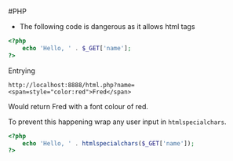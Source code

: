 #PHP 

* The following code is dangerous as it allows html tags
```php
<?php
	echo 'Hello, ' . $_GET['name'];
?>
```

Entrying

```
http://localhost:8888/html.php?name=<span=style="color:red">Fred</span>
```

Would return Fred with a font colour of red. 

To prevent this happening wrap any user input in `htmlspecialchars`.

```php
<?php
	echo 'Hello, ' . htmlspecialchars($_GET['name']);
?>
```